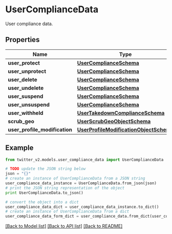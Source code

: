 # UserComplianceData

User compliance data.

## Properties
Name | Type | Description | Notes
------------ | ------------- | ------------- | -------------
**user_protect** | [**UserComplianceSchema**](UserComplianceSchema.md) |  | 
**user_unprotect** | [**UserComplianceSchema**](UserComplianceSchema.md) |  | 
**user_delete** | [**UserComplianceSchema**](UserComplianceSchema.md) |  | 
**user_undelete** | [**UserComplianceSchema**](UserComplianceSchema.md) |  | 
**user_suspend** | [**UserComplianceSchema**](UserComplianceSchema.md) |  | 
**user_unsuspend** | [**UserComplianceSchema**](UserComplianceSchema.md) |  | 
**user_withheld** | [**UserTakedownComplianceSchema**](UserTakedownComplianceSchema.md) |  | 
**scrub_geo** | [**UserScrubGeoObjectSchema**](UserScrubGeoObjectSchema.md) |  | 
**user_profile_modification** | [**UserProfileModificationObjectSchema**](UserProfileModificationObjectSchema.md) |  | 

## Example

```python
from twitter_v2.models.user_compliance_data import UserComplianceData

# TODO update the JSON string below
json = "{}"
# create an instance of UserComplianceData from a JSON string
user_compliance_data_instance = UserComplianceData.from_json(json)
# print the JSON string representation of the object
print UserComplianceData.to_json()

# convert the object into a dict
user_compliance_data_dict = user_compliance_data_instance.to_dict()
# create an instance of UserComplianceData from a dict
user_compliance_data_form_dict = user_compliance_data.from_dict(user_compliance_data_dict)
```
[[Back to Model list]](../README.md#documentation-for-models) [[Back to API list]](../README.md#documentation-for-api-endpoints) [[Back to README]](../README.md)


